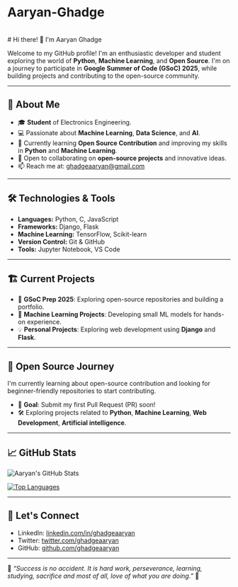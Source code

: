 # Aaryan-Ghadge
<br>
# Hi there! 👋 I'm Aaryan Ghadge

Welcome to my GitHub profile! I'm an enthusiastic developer and student exploring the world of **Python**, **Machine Learning**, and **Open Source**. I'm on a journey to participate in **Google Summer of Code (GSoC) 2025**, while building projects and contributing to the open-source community.

---

## 🚀 About Me
- 🎓 **Student** of Electronics Engineering.
- 💻 Passionate about **Machine Learning**, **Data Science**, and **AI**.
- 🌱 Currently learning **Open Source Contribution** and improving my skills in **Python** and **Machine Learning**.
- 🤝 Open to collaborating on **open-source projects** and innovative ideas.
- 📫 Reach me at: [ghadgeaaryan@gmail.com](mailto:ghadgeaaryan@gmail.com)

---

## 🛠️ Technologies & Tools
- **Languages:** Python, C, JavaScript  
- **Frameworks:** Django, Flask  
- **Machine Learning:** TensorFlow, Scikit-learn  
- **Version Control:** Git & GitHub  
- **Tools:** Jupyter Notebook, VS Code  

---

## 🏗️ Current Projects
- 🌟 **GSoC Prep 2025**: Exploring open-source repositories and building a portfolio.  
- 🌱 **Machine Learning Projects**: Developing small ML models for hands-on experience.  
- 💡 **Personal Projects**: Exploring web development using **Django** and **Flask**.

---

## 🌟 Open Source Journey
I'm currently learning about open-source contribution and looking for beginner-friendly repositories to start contributing.  
- 🌱 **Goal**: Submit my first Pull Request (PR) soon!  
- 🛠️ Exploring projects related to **Python**, **Machine Learning**, **Web Development**, **Artificial intelligence**.  

---

## 📈 GitHub Stats
![Aaryan's GitHub Stats](https://github-readme-stats.vercel.app/api?username=ghadgeaaryan&show_icons=true&theme=radical)

[![Top Languages](https://github-readme-stats.vercel.app/api/top-langs/?username=ghadgeaaryan&layout=compact&theme=radical)](https://github.com/anuraghazra/github-readme-stats)

---

## 💬 Let's Connect
- LinkedIn: [linkedin.com/in/ghadgeaaryan](www.linkedin.com/in/ghadgeaaryan)
- Twitter: [twitter.com/ghadgeaaryan](https://x.com/aaryan_ghadge)  
- GitHub: [github.com/ghadgeaaryan](https://github.com/ghadgeaaryan)

---

🌟 _“Success is no accident. It is hard work, perseverance, learning, studying, sacrifice and most of all, love of what you are doing.”_ 🌟

